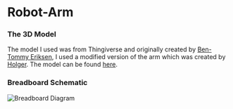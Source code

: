 # Robot-Arm

### The 3D Model

The model I used was from Thingiverse and originally created by [Ben-Tommy Eriksen](https://www.thingiverse.com/bentommye/designs), I used a modified version of the arm which was created by [Holger](https://www.thingiverse.com/holgero/designs). The model can be found [here](https://www.thingiverse.com/thing:65081).

### Breadboard Schematic
![Breadboard Diagram](https://user-images.githubusercontent.com/98854432/206560023-63e8ba6e-ce1a-48dd-8d55-10a2c008e15a.png)
